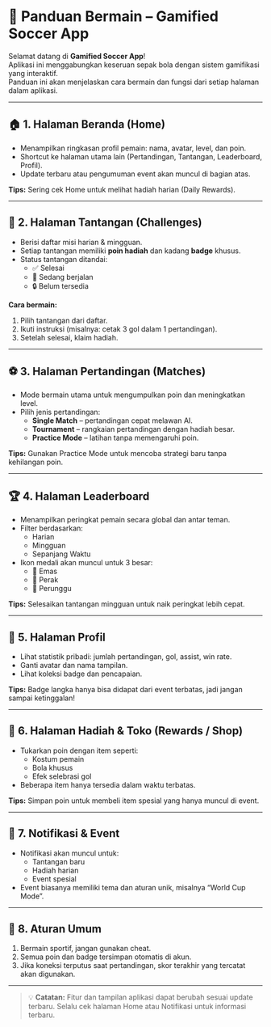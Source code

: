 # 📖 Panduan Bermain – Gamified Soccer App

Selamat datang di **Gamified Soccer App**!  
Aplikasi ini menggabungkan keseruan sepak bola dengan sistem gamifikasi yang interaktif.  
Panduan ini akan menjelaskan cara bermain dan fungsi dari setiap halaman dalam aplikasi.

---

## 🏠 1. Halaman Beranda (Home)
- Menampilkan ringkasan profil pemain: nama, avatar, level, dan poin.
- Shortcut ke halaman utama lain (Pertandingan, Tantangan, Leaderboard, Profil).
- Update terbaru atau pengumuman event akan muncul di bagian atas.

**Tips:** Sering cek Home untuk melihat hadiah harian (Daily Rewards).

---

## 🎯 2. Halaman Tantangan (Challenges)
- Berisi daftar misi harian & mingguan.
- Setiap tantangan memiliki **poin hadiah** dan kadang **badge** khusus.
- Status tantangan ditandai:
  - ✅ Selesai
  - 🔄 Sedang berjalan
  - 🔒 Belum tersedia

**Cara bermain:**
1. Pilih tantangan dari daftar.
2. Ikuti instruksi (misalnya: cetak 3 gol dalam 1 pertandingan).
3. Setelah selesai, klaim hadiah.

---

## ⚽ 3. Halaman Pertandingan (Matches)
- Mode bermain utama untuk mengumpulkan poin dan meningkatkan level.
- Pilih jenis pertandingan:
  - **Single Match** – pertandingan cepat melawan AI.
  - **Tournament** – rangkaian pertandingan dengan hadiah besar.
  - **Practice Mode** – latihan tanpa memengaruhi poin.

**Tips:** Gunakan Practice Mode untuk mencoba strategi baru tanpa kehilangan poin.

---

## 🏆 4. Halaman Leaderboard
- Menampilkan peringkat pemain secara global dan antar teman.
- Filter berdasarkan:
  - Harian
  - Mingguan
  - Sepanjang Waktu
- Ikon medali akan muncul untuk 3 besar:
  - 🥇 Emas
  - 🥈 Perak
  - 🥉 Perunggu

**Tips:** Selesaikan tantangan mingguan untuk naik peringkat lebih cepat.

---

## 👤 5. Halaman Profil
- Lihat statistik pribadi: jumlah pertandingan, gol, assist, win rate.
- Ganti avatar dan nama tampilan.
- Lihat koleksi badge dan pencapaian.

**Tips:** Badge langka hanya bisa didapat dari event terbatas, jadi jangan sampai ketinggalan!

---

## 🎁 6. Halaman Hadiah & Toko (Rewards / Shop)
- Tukarkan poin dengan item seperti:
  - Kostum pemain
  - Bola khusus
  - Efek selebrasi gol
- Beberapa item hanya tersedia dalam waktu terbatas.

**Tips:** Simpan poin untuk membeli item spesial yang hanya muncul di event.

---

## 🔔 7. Notifikasi & Event
- Notifikasi akan muncul untuk:
  - Tantangan baru
  - Hadiah harian
  - Event spesial
- Event biasanya memiliki tema dan aturan unik, misalnya “World Cup Mode”.

---

## 📜 8. Aturan Umum
1. Bermain sportif, jangan gunakan cheat.
2. Semua poin dan badge tersimpan otomatis di akun.
3. Jika koneksi terputus saat pertandingan, skor terakhir yang tercatat akan digunakan.

---

> 💡 **Catatan:** Fitur dan tampilan aplikasi dapat berubah sesuai update terbaru. Selalu cek halaman Home atau Notifikasi untuk informasi terbaru.
